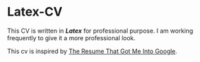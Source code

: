 # Latex-CV

This CV is written in ***Latex*** for professional purpose. I am working frequently to give it a more professional look.

This cv is inspired by [The Resume That Got Me Into Google](https://www.youtube.com/watch?v=5uhmS8nzxM4&ab_channel=PowerCouple).